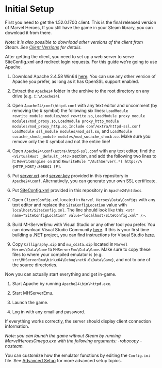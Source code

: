 # Initial Setup

First you need to get the 1.52.0.1700 client. This is the final released version of Marvel Heroes, If you still have the game in your Steam library, you can download it from there.

*Note: it is also possible to download other versions of the client from Steam. See [Client Versions](./../Client/ClientVersions.md) for details.*

After getting the client, you need to set up a web server to serve SiteConfig.xml and redirect login requests. For this guide we're going to use Apache.

1. Download Apache 2.4.58 Win64 [here](https://www.apachelounge.com/download/). You can use any other version of Apache you prefer, as long as it has OpenSSL support enabled.

2. Extract the ```Apache24``` folder in the archive to the root directory on any drive (e.g. ```C:\Apache24```).

3. Open `Apache24\conf\httpd.conf` with any text editor and uncomment (by removing the # symbol) the following six lines: `LoadModule rewrite_module modules/mod_rewrite.so`, `LoadModule proxy_module modules/mod_proxy.so`,  `LoadModule proxy_http_module modules/mod_proxy_http.so`, `Include conf/extra/httpd-ssl.conf` `LoadModule ssl_module modules/mod_ssl.so`, and `LoadModule socache_shmcb_module modules/mod_socache_shmcb.so`. Make sure you remove only the # symbol and not the entire line!

4. Open ```Apache24\conf\extra\httpd-ssl.conf``` with any text editor, find the `<VirtualHost _default_:443>` section, and add the following two lines to it:
   `RewriteEngine on` and `RewriteRule ^/AuthServer(.*) http://%{HTTP_HOST}:8080$1 [P]`.

5. Put [server.crt](./../../assets/ssl/server.crt) and [server.key](./../../assets/ssl/server.key) provided in this repository in `Apache24\conf`. Alternatively, you can generate your own SSL certificate.

6. Put [SiteConfig.xml](./../../assets/SiteConfig.xml) provided in this repository in ```Apache24\htdocs```.

7. Open ```ClientConfig.xml``` located in ```Marvel Heroes\Data\Configs``` with any text editor and replace the ```SiteConfigLocation``` value with ```localhost/SiteConfig.xml```. The line should look like this: `<str name="SiteConfigLocation" value="localhost/SiteConfig.xml" />`.

8. Build MHServerEmu with Visual Studio or any other tool you prefer. You can download Visual Studio Community [here](https://visualstudio.microsoft.com/vs/community/). If this is your first time building a .NET project, you can find instructions for Visual Studio [here](https://learn.microsoft.com/en-us/visualstudio/ide/building-and-cleaning-projects-and-solutions-in-visual-studio?view=vs-2022).

9. Copy `Calligraphy.sip` and `mu_cdata.sip` located in `Marvel Heroes\Data\Game` to `MHServerEmu\Data\Game`. Make sure to copy these files to where your compiled emulator is (e.g. `src\MHServerEmu\bin\x64\Debug\net6.0\Data\Game`), and not to one of the source directories.

Now you can actually start everything and get in-game.

1. Start Apache by running ```Apache24\bin\httpd.exe```.

2. Start MHServerEmu.

3. Launch the game.

4. Log in with any email and password.

If everything works correctly, the server should display client connection information.

*Note: you can launch the game without Steam by running MarvelHeroesOmega.exe with the following arguments: -robocopy -nosteam.*

You can customize how the emulator functions by editing the `Config.ini` file. See [Advanced Setup](./AdvancedSetup.md) for more advanced setup topics.
